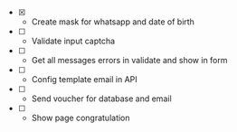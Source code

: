 - [x] - Create mask for whatsapp and date of birth
- [ ] - Validate input captcha
- [ ] - Get all messages errors in validate and show in form
- [ ] - Config template email in API
- [ ] - Send voucher for database and email
- [ ] - Show page congratulation
